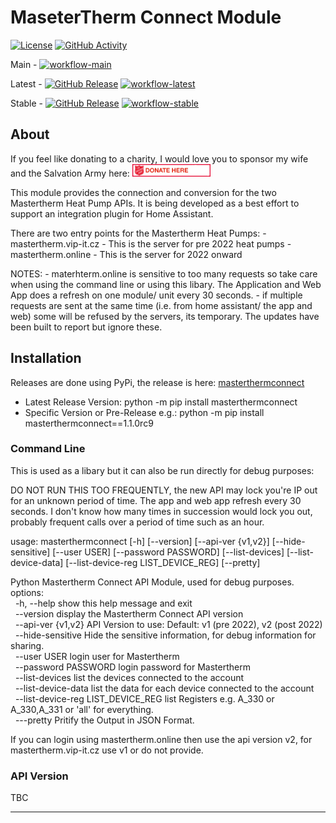 # MaseterTherm Connect Module
[![License][license-shield]](LICENSE)
[![GitHub Activity][commits-shield]][commits]

Main -
[![workflow-main]][workflows-main]

Latest -
[![GitHub Release][latest-release-shield]][releases]
[![workflow-latest]][workflows-latest]

Stable -
[![GitHub Release][stable-release-shield]][releases]
[![workflow-stable]][workflows-stable]

## About
If you feel like donating to a charity, I would love you to sponsor my wife and the Salvation Army here:
<a href="https://www.justgiving.com/fundraising/jackie-holmes1933"><img src="images/salvationarmy.jpg" alt="Charity Link" style="width:125px;height:20px;"></a>


This module provides the connection and conversion for the two Mastertherm Heat Pump APIs. It is being developed as a best effort to support an integration plugin for Home Assistant.

There are two entry points for the Mastertherm Heat Pumps:
    - mastertherm.vip-it.cz - This is the server for pre 2022 heat pumps
    - mastertherm.online - This is the server for 2022 onward

NOTES:
    - materhterm.online is sensitive to too many requests so take care when using the command line or using this libary. The Application and Web App does a refresh on one module/ unit every 30 seconds.
    - if multiple requests are sent at the same time (i.e. from home assistant/ the app and web) some will be refused by the servers, its temporary.  The updates have been built to report but ignore these.

## Installation
Releases are done using PyPi, the release is here: <a href="https://pypi.org/project/masterthermconnect" target="_blank">masterthermconnect</a>
- Latest Release Version: python -m pip install masterthermconnect
- Specific Version or Pre-Release e.g.: python -m pip install masterthermconnect==1.1.0rc9

### Command Line
This is used as a libary but it can also be run directly for debug purposes:

DO NOT RUN THIS TOO FREQUENTLY, the new API may lock you're IP out for an unknown period of time.  The app and web app refresh every 30 seconds. I don't know how many times in succession would lock you out, probably frequent calls over a period of time such as an hour.

usage: masterthermconnect [-h] [--version] [--api-ver {v1,v2}] [--hide-sensitive] [--user USER] [--password PASSWORD] [--list-devices] [--list-device-data] [--list-device-reg LIST_DEVICE_REG] [--pretty]

Python Mastertherm Connect API Module, used for debug purposes.<br>
options:<br>
&nbsp;&nbsp;-h, --help                          show this help message and exit<br>
&nbsp;&nbsp;--version                           display the Mastertherm Connect API version<br>
&nbsp;&nbsp;--api-ver {v1,v2}                   API Version to use: Default: v1 (pre 2022), v2 (post 2022)<br>
&nbsp;&nbsp;--hide-sensitive                    Hide the sensitive information, for debug information for sharing.<br>
&nbsp;&nbsp;--user USER                         login user for Mastertherm<br>
&nbsp;&nbsp;--password PASSWORD                 login password for Mastertherm<br>
&nbsp;&nbsp;--list-devices                      list the devices connected to the account<br>
&nbsp;&nbsp;--list-device-data                  list the data for each device connected to the account<br>
&nbsp;&nbsp;--list-device-reg LIST_DEVICE_REG   list Registers e.g. A_330 or A_330,A_331 or 'all' for everything.<br>
&nbsp;&nbsp;---pretty                           Pritify the Output in JSON Format.<br>

If you can login using mastertherm.online then use the api version v2, for mastertherm.vip-it.cz use v1 or do not provide.

### API Version
TBC


***
[commits-shield]: https://img.shields.io/github/commit-activity/y/sHedC/python-masterthermconnect?style=for-the-badge
[commits]: https://github.com/shedc/python-masterthermconnect/commits/main
[license-shield]: https://img.shields.io/github/license/shedc/python-masterthermconnect?style=for-the-badge
[maintenance-shield]: https://img.shields.io/badge/maintainer-Richard%20Holmes%20%40shedc-blue.svg?style=for-the-badge

[releases]: https://github.com/shedc/python-masterthermconnect/releases
[stable-release-shield]: https://img.shields.io/github/v/release/shedc/python-masterthermconnect?style=flat
[latest-release-shield]: https://img.shields.io/github/v/release/shedc/python-masterthermconnect?include_prereleases&style=flat

[workflows-stable]: https://github.com/sHedC/python-masterthermconnect/actions/workflows/push-release.yml/badge.svg
[workflow-stable]: https://github.com/sHedC/python-masterthermconnect/actions/workflows/push-release.yml/badge.svg
[workflows-latest]: https://github.com/sHedC/python-masterthermconnect/actions/workflows/push-prerelease.yml/badge.svg
[workflow-latest]: https://github.com/sHedC/python-masterthermconnect/actions/workflows/push-prerelease.yml/badge.svg
[workflows-main]: https://github.com/sHedC/python-masterthermconnect/actions/workflows/push-main.yml/badge.svg
[workflow-main]: https://github.com/sHedC/python-masterthermconnect/actions/workflows/push-main.yml/badge.svg
